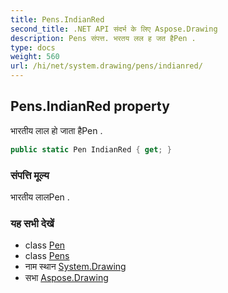 ```yaml
---
title: Pens.IndianRed
second_title: .NET API संदर्भ के लिए Aspose.Drawing
description: Pens संपत्त. भरतय लल ह जत हैPen .
type: docs
weight: 560
url: /hi/net/system.drawing/pens/indianred/
---
```

## Pens.IndianRed property

भारतीय लाल हो जाता हैPen .

```csharp
public static Pen IndianRed { get; }
```

### संपत्ति मूल्य

भारतीय लालPen .

### यह सभी देखें

* class [Pen](../../pen/)
* class [Pens](../)
* नाम स्थान [System.Drawing](../../pens/)
* सभा [Aspose.Drawing](../../../)


